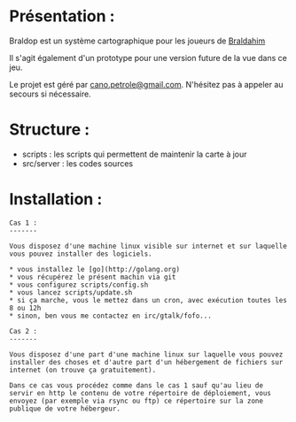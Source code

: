 Présentation :
==============

Braldop est un système cartographique pour les joueurs de [Braldahim](http://www.braldahim.com)

Il s'agit également d'un prototype pour une version future de la vue dans ce jeu.

Le projet est géré par cano.petrole@gmail.com. N'hésitez pas à appeler au secours si nécessaire.



Structure :
===========

* scripts : les scripts qui permettent de maintenir la carte à jour
* src/server : les codes sources


Installation :
==============

	Cas 1 :
	-------

	Vous disposez d'une machine linux visible sur internet et sur laquelle vous pouvez installer des logiciels.
	
	* vous installez le [go](http://golang.org)
	* vous récupérez le présent machin via git
	* vous configurez scripts/config.sh
	* vous lancez scripts/update.sh
	* si ça marche, vous le mettez dans un cron, avec exécution toutes les 8 ou 12h
	* sinon, ben vous me contactez en irc/gtalk/fofo...
	
	Cas 2 :
	-------
	
	Vous disposez d'une part d'une machine linux sur laquelle vous pouvez installer des choses et d'autre part d'un hébergement de fichiers sur internet (on trouve ça gratuitement).
	
	Dans ce cas vous procédez comme dans le cas 1 sauf qu'au lieu de servir en http le contenu de votre répertoire de déploiement, vous envoyez (par exemple via rsync ou ftp) ce répertoire sur la zone publique de votre hébergeur.
	
